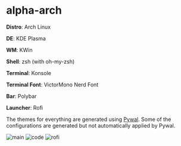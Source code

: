 # alpha-arch

**Distro**: Arch Linux

**DE**: KDE Plasma

**WM**: KWin

**Shell**: zsh (with oh-my-zsh)

**Terminal**: Konsole

**Terminal Font**: VictorMono Nerd Font

**Bar**: Polybar

**Launcher**: Rofi

The themes for everything are generated using [Pywal](https://github.com/dylanaraps/pywal). Some of the configurations are generated but not automatically applied by Pywal. 

![main](https://user-images.githubusercontent.com/43313293/173806508-0aff88f2-1755-471b-84a2-292154439262.png)
![code](https://user-images.githubusercontent.com/43313293/173806546-72562682-7e03-4e42-9e1d-f963cb812f17.png)
![rofi](https://user-images.githubusercontent.com/43313293/173806563-4c94b3be-acba-496e-bc82-c3ab907ebb9e.png)